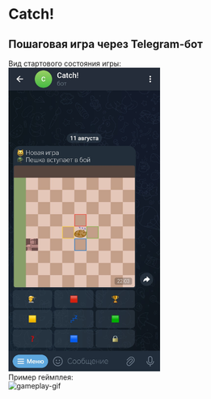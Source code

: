 <h1>Catch!</h1>
<h2>Пошаговая игра через Telegram-бот</h2>

Вид стартового состояния игры:<br>
<img alt="start-screenshot" src="https://raw.githubusercontent.com/WRABZY/catch-public/refs/heads/main/example/start.jpg" width="300"><br>
Пример геймплея:<br>
<img alt="gameplay-gif" src="https://github.com/WRABZY/catch-public/blob/main/example/gameplay.gif" width="300"><br>

